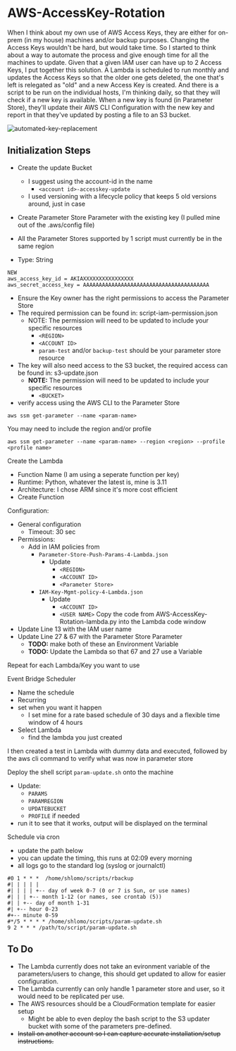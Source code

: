 # AWS-AccessKey-Rotation

When I think about my own use of AWS Access Keys, they are either for on-prem (in my house) machines and/or backup purposes. Changing the Access Keys wouldn't be hard, but would take time. So I started to think about a way to automate the process and give enough time for all the machines to update. Given that a given IAM user can have up to 2 Access Keys, I put together this solution. A Lambda is scheduled to run monthly and updates the Access Keys so that the older one gets deleted, the one that's left is relegated as "old" and a new Access Key is created. And there is a script to be run on the individual hosts, I'm thinking daily, so that they will check if a new key is available. When a new key is found (in Parameter Store), they'll update their AWS CLI Configuration with the new key and report in that they've updated by posting a file to an S3 bucket.

![automated-key-replacement](https://github.com/user-attachments/assets/18af3208-1345-44d4-9fd9-f4213bbeee6c)

## Initialization Steps
- Create the update Bucket
  - I suggest using the account-id in the name
    - ```<account id>-accesskey-update```
  - I used versioning with a lifecycle policy that keeps 5 old versions around, just in case 

- Create Parameter Store Parameter with the existing key (I pulled mine out of the .aws/config file)
 - All the Parameter Stores supported by 1 script must currently be in the same region
 - Type: String
```Example Value:
NEW
aws_access_key_id = AKIAXXXXXXXXXXXXXXXX
aws_secret_access_key = AAAAAAAAAAAAAAAAAAAAAAAAAAAAAAAAAAAAAAAA
```

- Ensure the Key owner has the right permissions to access the Parameter Store
 - The required permission can be found in: script-iam-permission.json
   - NOTE: The permission will need to be updated to include your specific resources
     - ```<REGION>```
     - ```<ACCOUNT ID>```
     - ```param-test``` and/or ```backup-test``` should be your parameter store resource
 - The key will also need access to the S3 bucket, the required access can be found in: s3-update.json
   - **NOTE:** The permission will need to be updated to include your specific resources
     - ```<BUCKET>```
 - verify access using the AWS CLI to the Parameter Store

```aws ssm get-parameter --name <param-name>```

You may need to include the region and/or profile

```aws ssm get-parameter --name <param-name> --region <region> --profile <profile name>```

Create the Lambda

- Function Name (I am using a seperate function per key)
- Runtime: Python, whatever the latest is, mine is 3.11
- Architecture: I chose ARM since it's more cost efficient
- Create Function

Configuration:
- General configuration
  - Timeout: 30 sec
- Permissions:
  - Add in IAM policies from 
    - ```Parameter-Store-Push-Params-4-Lambda.json```
      - Update
        - ```<REGION>```
        - ```<ACCOUNT ID>```
        - ```<Parameter Store>```
    - ```IAM-Key-Mgmt-policy-4-Lambda.json```
      - Update
        - ```<ACCOUNT ID>```
        - ```<USER NAME>```
Copy the code from AWS-AccessKey-Rotation-lambda.py into the Lambda code window
 - Update Line 13 with the IAM user name
 - Update Line 27 & 67 with the Parameter Store Parameter
   - **TODO:** make both of these an Environment Variable
   - **TODO:** Update the Lambda so that 67 and 27 use a Variable

Repeat for each Lambda/Key you want to use


Event Bridge Scheduler
- Name the schedule
- Recurring
- set when you want it happen
  - I set mine for a rate based schedule of 30 days and a flexible time window of 4 hours
- Select Lambda
  - find the lambda you just created


I then created a test in Lambda with dummy data and executed, followed by the aws cli command to verify what was now in parameter store

Deploy the shell script ```param-update.sh``` onto the machine
- Update:
  - ```PARAMS```
  - ```PARAMREGION```
  - ```UPDATEBUCKET```
  - ```PROFILE``` if needed
- run it to see that it works, output will be displayed on the terminal

Schedule via cron
- update the path below
- you can update the timing, this runs at 02:09 every morning
- all logs go to the standard log (syslog or journalctl)
```# Run Backup Script Nightly at 1am
#0 1 * * *  /home/shlomo/scripts/rbackup
#| | | | |
#| | | | +-- day of week 0-7 (0 or 7 is Sun, or use names)
#| | | +-- month 1-12 (or names, see crontab (5))
#| | +-- day of month 1-31
#| +-- hour 0-23
#+-- minute 0-59
#*/5 * * * * /home/shlomo/scripts/param-update.sh
9 2 * * * /path/to/script/param-update.sh
```





## To Do
- The Lambda currently does not take an evironment variable of the parameters/users to change, this should get updated to allow for easier configuration.
- The Lambda currently can only handle 1 parameter store and user, so it would need to be replicated per use.
- The AWS resources should be a CloudFormation template for easier setup
  - Might be able to even deploy the bash script to the S3 updater bucket with some of the parameters pre-defined.
- ~~Install on another account so I can capture accurate installation/setup instructions.~~
